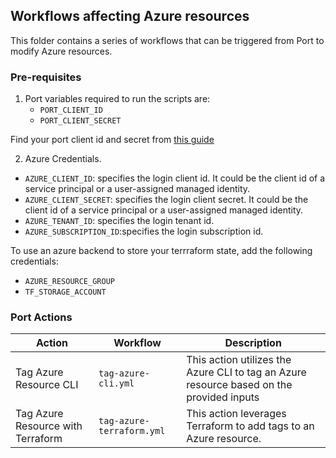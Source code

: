 ## Workflows affecting Azure resources

This folder contains a series of workflows that can be triggered from Port to modify Azure resources.

### Pre-requisites

1. Port variables required to run the scripts are:
   - `PORT_CLIENT_ID`
   - `PORT_CLIENT_SECRET`

Find your port client id and secret from [this guide](https://docs.getport.io/build-your-software-catalog/sync-data-to-catalog/api/#find-your-port-credentials)

2. Azure Credentials.

  - `AZURE_CLIENT_ID`: specifies the login client id. It could be the client id of a service principal or a user-assigned managed identity.
  - `AZURE_CLIENT_SECRET`: specifies the login client secret. It could be the client id of a service principal or a user-assigned managed identity.
  - `AZURE_TENANT_ID`: specifies the login tenant id.
  - `AZURE_SUBSCRIPTION_ID`:specifies the login subscription id.

To use an azure backend to store your terrraform state, add the following credentials:
  - `AZURE_RESOURCE_GROUP`
  - `TF_STORAGE_ACCOUNT`

### Port Actions

| Action                            | Workflow                  | Description                                                                              |
| --------------------------------- | ------------------------- | ---------------------------------------------------------------------------------------- |
| Tag Azure Resource CLI            | `tag-azure-cli.yml`       | This action utilizes the Azure CLI to tag an Azure resource based on the provided inputs |
| Tag Azure Resource with Terraform | `tag-azure-terraform.yml` | This action leverages Terraform to add tags to an Azure resource.                        |

